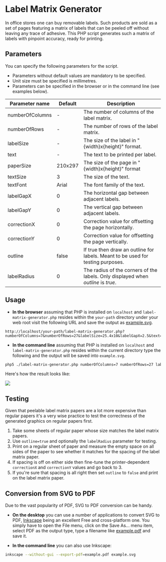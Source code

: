Label Matrix Generator
======================

In office stores one can buy removable labels.  Such products are sold as a set of pages featuring a matrix of labels that can be peeled off without leaving any trace of adhesive.  This PHP script generates such a matrix of labels with pinpoint accuracy, ready for printing.

Parameters
----------

You can specify the following parameters for the script.
* Parameters without default values are mandatory to be specified.
* Unit size must be specified is millimetres.
* Parameters can be specified in the browser or in the command line (see examples below).

| Parameter name | Default | Description |
| ---------- | ------- | ----------- |
| numberOfColumns | - | The number of columns of the label matrix. |
| numberOfRows | - | The number of rows of the label matrix. |
| labelSize | - | The size of the label in "{width}x{height}" format. |
| text | - | The text to be printed per label. |
| paperSize | 210x297 | The size of the page in "{width}x{height}" format |
| textSize | 3 | The size of the text. |
| textFont | Arial | The font family of the text. |
| labelGapX | 0 | The horizontal gap between adjacent labels. |
| labelGapY | 0 | The vertical gap between adjacent labels. |
| correctionX | 0 | Correction value for offsetting the page horizontally. |
| correctionY | 0 | Correction value for offsetting the page vertically. |
| outline | false | If true then draw an outline for labels.  Meant to be used for testing purposes. |
| labelRadius | 0 | The radius of the corners of the labels.  Only displayed when _outline_ is _true_. |

Usage
-----

* __In the browser__ assuming that PHP is installed on `localhost` and `label-matrix-generator.php` resides within the `your-path` directory under your web root visit the following URL and save the output as [example.svg](/mondalaci/label-matrix-generator/raw/master/example.svg).

```
http://localhost/your-path/label-matrix-generator.php?numberOfColumns=7&numberOfRows=27&labelSize=25.4x10&labelGapX=2.5&text=I'm+a+label&outline=true&labelRadius=2
```

* __In the command line__ assuming that PHP is installed on `localhost` and `label-matrix-generator.php` resides within the current directory type the following and the output will be saved into `example.svg`.

```bash
php5 ./label-matrix-generator.php numberOfColumns=7 numberOfRows=27 labelSize=25.4x10 labelGapX=2.5 "text=I'm a label" outline=true labelRadius=2 | tee example.svg
```

Here's how the result looks like:

![](/mondalaci/label-matrix-generator/raw/master/example.png)

Testing
-------

Given that peelable label matrix papers are a lot more expensive than regular papers it's a very wise practice to test the correctness of the generated graphics on regular papers first.

1. Take some sheets of regular paper whose size matches the label matrix papers.
2. Use `outline=true` and optionally the `labelRadius` parameter for testing.
3. Print on a regular sheet of paper and measure the empty space on all sides of the paper to see whether it matches for the spacing of the label matrix paper.
4. If spacing is off on either side then fine-tune the printer-dependent `correctionX` and `correctionY` values and go back to 3.
5. If you're sure that spacing is all right then set `outline` to `false` and print on the label matrix paper.

Conversion from SVG to PDF
--------------------------

Due to the vast popularity of PDF, SVG to PDF conversion can be handy.

* __On the desktop__ you can use a number of applications to convert SVG to PDF, [Inkscape](http://inkscape.org/) being an excellent Free and cross-platform one.  You simply have to open the File menu, click on the Save As... menu item, select PDF as the output type, type a filename like [example.pdf](/mondalaci/label-matrix-generator/raw/master/example.pdf) and save it.

* __In the command line__ you can also use Inkscape:

```bash
inkscape --without-gui --export-pdf=example.pdf example.svg
```
